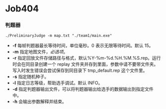 # Job404

### 判题器
`./PreliminaryJudge -m map.txt "./team1/main.exe"`
- **-f** 每帧判题器最长等待时间，单位毫秒。0 表示无限等待时间。默认 15。
- **-m** 指定地图文件，*必选项*。
- **-r** 指定回放文件存储路径与格式，默认%Y-%m-%d.%H.%M.%S.rep。运行时会在同目录创建一个 replay 文件夹并存到里面，参数中请不要带文件夹。写入时发生错误会尝试保存到同目录下 tmp_default.rep 这个文件里。
- **-s** 指定随机种子。
- **-l** 指定日志等级，帮助选手调试。默认 INFO。
- **-d** 指定判题器输出文件，可以将判题器输出给选手的数据输出到指定文件中。
- **-h** 会输出参数解释并结束。


